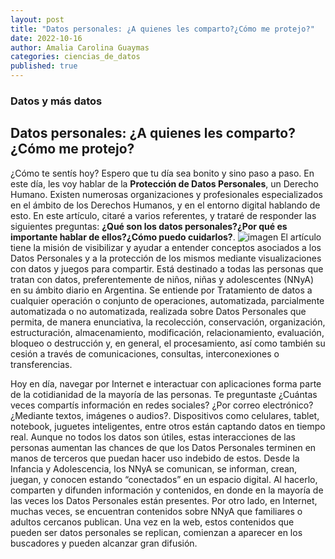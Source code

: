 ```yaml
---
layout: post
title: "Datos personales: ¿A quienes les comparto?¿Cómo me protejo?"
date: 2022-10-16 
author: Amalia Carolina Guaymas
categories: ciencias_de_datos
published: true 
---
```


### Datos y más datos
## Datos personales: ¿A quienes les comparto?¿Cómo me protejo?

¿Cómo te sentís hoy? Espero que tu día sea bonito y sino paso a paso.
En este día, les voy hablar de la **Protección de Datos Personales**, un Derecho Humano. Existen numerosas organizaciones y profesionales especializados en el ámbito de los Derechos Humanos, y en el entorno digital hablando de esto. En este artículo, citaré a varios referentes, y trataré de responder las siguientes preguntas: **¿Qué son los datos personales?¿Por qué es importante hablar de ellos?¿Cómo puedo cuidarlos?**.
![imagen]({{site.baseurl}}/img/posts/dp20221113_1.png)
El artículo tiene la misión de visibilizar y ayudar a entender conceptos asociados a los Datos Personales y a la protección de los mismos mediante visualizaciones con datos y juegos para compartir. Está destinado a todas las personas que tratan con datos, preferentemente de niños, niñas y adolescentes (NNyA) en su ámbito diario en Argentina.
Se entiende por Tratamiento de datos a cualquier operación o conjunto de operaciones, automatizada, parcialmente automatizada o no automatizada, realizada sobre Datos Personales que permita, de manera enunciativa, la recolección, conservación, organización, estructuración, almacenamiento, modificación, relacionamiento, evaluación, bloqueo o destrucción y, en general, el procesamiento, así como también su cesión a través de comunicaciones, consultas, interconexiones o transferencias. 

Hoy en día, navegar por Internet e interactuar con aplicaciones forma parte de la cotidianidad de la mayoría de las personas. Te preguntaste ¿Cuántas veces compartís información en redes sociales? ¿Por correo electrónico? ¿Mediante textos, imágenes o audios?. Dispositivos como celulares, tablet, notebook, juguetes inteligentes, entre otros están captando datos en tiempo real. Aunque no todos los datos son útiles, estas interacciones de las personas aumentan las chances de que los Datos Personales terminen en manos de terceros que puedan hacer uso indebido de estos. 
Desde la Infancia y Adolescencia, los NNyA se comunican, se informan, crean, juegan, y conocen estando “conectados” en un espacio digital. Al hacerlo, comparten y difunden información y contenidos, en donde en la mayoría de las veces los Datos Personales están presentes. Por otro lado, en Internet, muchas veces, se encuentran contenidos sobre NNyA que familiares o adultos cercanos publican. Una vez en la web, estos contenidos que pueden ser datos personales se replican, comienzan a aparecer en los buscadores y pueden alcanzar gran difusión.

